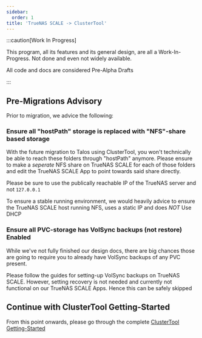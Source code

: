 ```yaml
---
sidebar:
  order: 1
title: 'TrueNAS SCALE -> ClusterTool'
---
```


:::caution[Work In Progress]

This program, all its features and its general design, are all a Work-In-Progress.
Not done and even not widely available.

All code and docs are considered Pre-Alpha Drafts

:::

## Pre-Migrations Advisory

Prior to migration, we advice the following:

### Ensure all "hostPath" storage is replaced with "NFS"-share based storage

With the future migration to Talos using ClusterTool, you won't technically be able to reach these folders through "hostPath" anymore.
Please ensure to make a *seperate* NFS share on TrueNAS SCALE for each of those folders and edit the TrueNAS SCALE App to point towards said share directly.

Please be sure to use the publically reachable IP of the TrueNAS server and not `127.0.0.1`

To ensure a stable running environment, we would heavily advice to ensure the TrueNAS SCALE host running NFS, uses a static IP and does *NOT* Use DHCP


### Ensure all PVC-storage has VolSync backups (not restore) Enabled

While we've not fully finished our design docs, there are big chances those are going to require you to already have VolSync backups of any PVC present.

Please follow the guides for setting-up VolSync backups on TrueNAS SCALE.
However, setting recovery is not needed and currently not functional on our TrueNAS SCALE Apps. Hence this can be safely skipped


## Continue with ClusterTool Getting-Started

From this point onwards, please go through the complete [ClusterTool Getting-Started](/clustertool/getting-started)